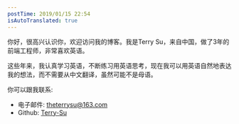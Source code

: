 ```yaml
---
postTime: 2019/01/15 22:54
isAutoTranslated: true
---
```

你好，很高兴认识你，欢迎访问我的博客。我是Terry Su，来自中国，做了3年的前端工程师，非常喜欢英语。

这些年来，我认真学习英语，不断练习用英语思考，现在我可以用英语自然地表达我的想法，而不需要从中文翻译，虽然可能不是母语。



你可以跟我联系:
* 电子邮件: theterrysu@163.com
* Github: [Terry-Su](https://github.com/Terry-Su)